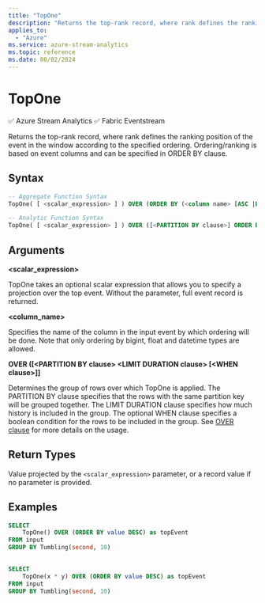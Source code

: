 ```yaml
---
title: "TopOne"
description: "Returns the top-rank record, where rank defines the ranking position of the event in the window according to the specified ordering."
applies_to: 
  - "Azure"
ms.service: azure-stream-analytics
ms.topic: reference
ms.date: 08/02/2024
---
```

# TopOne
:white_check_mark: Azure Stream Analytics :white_check_mark: Fabric Eventstream

  Returns the top-rank record, where rank defines the ranking position of the event in the window according to the specified ordering. Ordering/ranking is based on event columns and can be specified in ORDER BY clause.  
  
 ## Syntax  
  
```SQL
-- Aggregate Function Syntax
TopOne( [ <scalar_expression> ] ) OVER (ORDER BY (<column name> [ASC |DESC])+)  

-- Analytic Function Syntax
TopOne( [ <scalar_expression> ] ) OVER ([<PARTITION BY clause>] ORDER BY (<column name> [ASC |DESC])+ <LIMIT DURATION clause> [<WHEN clause>])  

```
  
## Arguments

**\<scalar_expression>**

 TopOne takes an optional scalar expression that allows you to specify a projection over the top event. Without the parameter, full event record is returned.

 **\<column_name>**  
  
 Specifies the name of the column in the input event by which ordering will be done. Note that only ordering by bigint, float and datetime types are allowed.  

**OVER ([\<PARTITION BY clause> \<LIMIT DURATION clause> [\<WHEN clause>]]**

 Determines the group of rows over which TopOne is applied. The PARTITION BY clause specifies that the rows with the same partition key will be grouped together. The LIMIT DURATION clause specifies how much history is included in the group. The optional WHEN clause specifies a boolean condition for the rows to be included in the group. See [OVER clause](over-azure-stream-analytics.md) for more details on the usage.

## Return Types

 Value projected by the `<scalar_expression>` parameter, or a record value if no parameter is provided.  

## Examples  
  
```SQL  
SELECT   
    TopOne() OVER (ORDER BY value DESC) as topEvent  
FROM input  
GROUP BY Tumbling(second, 10)  
  
```  
  
```SQL  
SELECT   
    TopOne(x * y) OVER (ORDER BY value DESC) as topEvent  
FROM input  
GROUP BY Tumbling(second, 10)  
  
```  
  

